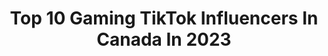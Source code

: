 ---
title: Top 10 Gaming TikTok Influencers In Canada In 2023
description: >-
  Find top gaming TikTok influencers in Canada in 2023. Most popular hashtags: #fyp #foryou #gaming #foryoupage.
platform: TikTok
hits: 966
text_top: See the most popular TikTok influencers on inBeat.
text_bottom: Our platform aggregates 966 TikTok influencers like this in Canada for you to collaborate.
profiles:
  - username: "mrob29"
    fullname: >-
      Marissa Roberto
    bio: >-
      MRob29 on insta 🇮🇹🇨🇦 Work in sports+gaming, but this is personal. [she/her]
    location: "Canada"
    followers: 37600
    engagement: 983
    commentsToLikes: 0.143995
    id: ck8njn82eb58f0j7815ul8nz8
    verified: false
    hashtags: "#leafsforever, #hockeytok, #toronto, #italiancheck"
  - username: "mtcosplay"
    fullname: >-
      RBTZful
    bio: >-
      ROAD TO 10K 25🇨🇦 cosplay, memes, weightlifting, gaming, tatted trash goblin
    location: "Canada"
    followers: 5112
    engagement: 1319
    commentsToLikes: 0.052439
    id: ck9gm0ph4qgbr0j78xdlm13c1
    verified: false
    hashtags: "#comedy, #foryou, #funny, #qualitycontent"
  - username: "edgemonk"
    fullname: >-
      Edwin Joseph
    bio: >-
      Just Me The Real Me Sports-Gaming
    location: "Canada"
    followers: 2737
    engagement: 1016
    commentsToLikes: 0.068476
    id: ckb9ppa93kz840j2327cxnwxm
    verified: false
    hashtags: "#allstarmoment, #greenscreen, #femaleathelte, #ripkobe"
  - username: "sugarpawse"
    fullname: >-
      sugar pawse
    bio: >-
      •Cute gaming accessories• Ships from 🇨🇦 FREE Shipping in Canada
    location: "Canada"
    followers: 6373
    engagement: 1374
    commentsToLikes: 0.033086
    id: ckc1t1k29xcc00j23058darwz
    verified: false
    hashtags: "#smallbusinesstips, #smallbusinessadvice, #smallbusiness, #ecommerce"
  - username: "nicobbq_tiktok"
    fullname: >-
      nicobbq
    bio: >-
      I'm Nico and I'm gonna show you gaming tricks. I also make YouTube vids.
    location: "Canada"
    followers: 59300
    engagement: 1798
    commentsToLikes: 0.017819
    id: ck8oswvhcit2f0j789lnjzj45
    verified: false
    hashtags: "#epic, #gamer, #crazy, #fyp"
  - username: "maxamiliyt"
    fullname: >-
      Maxamili
    bio: >-
      Subscribe to my YouTube above☝🏼 for more funny gaming and Omegle videos!
    location: "Canada"
    followers: 85400
    engagement: 1086
    commentsToLikes: 0.009971
    id: ck9c5rb2mqolf0j78c864iz6s
    verified: false
    hashtags: "#fyp, #kermitontiktok, #foryoupage, #kermit"
  - username: "epginformatique"
    fullname: >-
      EPG Informatique
    bio: >-
      EPG Computers / EPG Informatique Gaming PCs
    location: "Canada"
    followers: 20900
    engagement: 764
    commentsToLikes: 0.035707
    id: ck9k4ynr2umu00j787t7mi7qm
    verified: false
    hashtags: "#foryou, #epg, #rgb, #setup"
  - username: "e11gaming"
    fullname: >-
      Eleven Gaming
    bio: >-
      Official TikTok Account of Eleven Gaming 👾 Professional Esports Organization 🖥
    location: "Canada"
    followers: 4814
    engagement: 470
    commentsToLikes: 0.167990
    id: ckb17rf54vh930j230mv61ud5
    verified: false
    hashtags: "#fortnitedance, #fortnite, #tiktok, #gaming"
  - username: "mrbeastgaming_"
    fullname: >-
      MrBeast Gaming
    bio: >-
      Sharing Our Gaming Highlights on Tiktok 🎉 Click on Link👇🏻🍪Download The Apps
    location: "Canada"
    followers: 286300
    engagement: 1040
    commentsToLikes: 0.022024
    id: ckd6wia0zsc920j23bwsb2qfk
    verified: false
    hashtags: ""
  - username: "itstheggfamily"
    fullname: >-
      The GG Family
    bio: >-
      Proprios de Sunday Studios, Monolith, Mainland Gaming et Les Nettoyeurs White’s
    location: "Canada"
    followers: 64500
    engagement: 1244
    commentsToLikes: 0.007341
    id: ckcduf2igej790j2333yvg6mx
    verified: false
    hashtags: "#entrepreneur, #montrealcanada, #montrealtiktok, #quebectiktok"
---